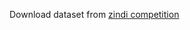 Download dataset from [zindi competition](https://zindi.africa/competitions/gender-based-violence-tweet-classification-challenge)